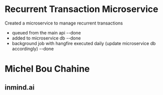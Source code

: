 # Recurrent Transaction Microservice

Created a microservice to manage recurrent transactions 
- queued from the main api --done
- added to microservice db --done
- background job with hangfire executed daily (update microservice db accordingly) --done

# Michel Bou Chahine
## inmind.ai